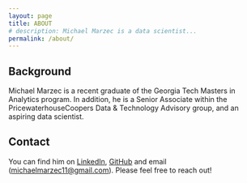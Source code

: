 ```yaml
---
layout: page
title: ABOUT
# description: Michael Marzec is a data scientist...
permalink: /about/
---
```



## Background

Michael Marzec is a recent graduate of the Georgia Tech Masters in Analytics program. In addition, he is a Senior Associate within the PricewaterhouseCoopers Data & Technology Advisory group, and an aspiring data scientist.

## Contact

You can find him on [LinkedIn](https://www.linkedin.com/in/michael-marzec-16a59294/), [GitHub](https://github.com/michaelmarzec/) and email (michaelmarzec11@gmail.com). Please feel free to reach out!
